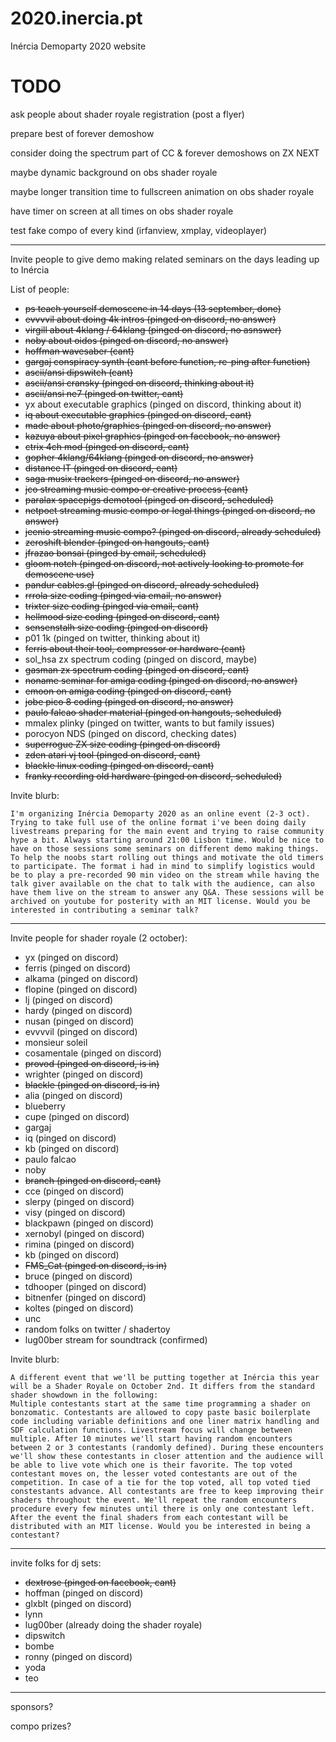 # 2020.inercia.pt
Inércia Demoparty 2020 website

# TODO

ask people about shader royale registration (post a flyer)

prepare best of forever demoshow

consider doing the spectrum part of CC & forever demoshows on ZX NEXT

maybe dynamic background on obs shader royale

maybe longer transition time to fullscreen animation on obs shader royale

have timer on screen at all times on obs shader royale

test fake compo of every kind (irfanview, xmplay, videoplayer)

---

Invite people to give demo making related seminars on the days leading up to Inércia

List of people:
* ~~ps teach yourself demoscene in 14 days (13 september, done)~~
* ~~evvvvil about doing 4k intros (pinged on discord, no answer)~~
* ~~virgill about 4klang / 64klang (pinged on discord, no asnswer)~~
* ~~noby about oidos (pinged on discord, no answer)~~
* ~~hoffman wavesaber (cant)~~
* ~~gargaj conspiracy synth (cant before function, re-ping after function)~~
* ~~ascii/ansi dipswitch (cant)~~
* ~~ascii/ansi cransky (pinged on discord, thinking about it)~~
* ~~ascii/ansi ne7 (pinged on twitter, cant)~~
* yx about executable graphics (pinged on discord, thinking about it)
* ~~iq about executable graphics (pinged on discord, cant)~~
* ~~made about photo/graphics (pinged on discord, no answer)~~
* ~~kazuya about pixel graphics (pinged on facebook, no answer)~~
* ~~ctrix 4ch mod (pinged on discord, cant)~~
* ~~gopher 4klang/64klang (pinged on discord, no answer)~~
* ~~distance IT (pinged on discord, cant)~~
* ~~saga musix trackers (pinged on discord, no answer)~~
* ~~jco streaming music compo or creative process (cant)~~
* ~~paralax spacepigs demotool (pinged on discord, scheduled)~~
* ~~netpoet streaming music compo or legal things (pinged on discord, no answer)~~
* ~~jeenio streaming music compo? (pinged on discord, already scheduled)~~
* ~~zeroshift blender (pinged on hangouts, cant)~~
* ~~jfrazao bonsai (pinged by email, scheduled)~~
* ~~gloom notch (pinged on discord, not actively looking to promote for demoscene use)~~
* ~~pandur cables.gl (pinged on discord, already scheduled)~~
* ~~rrrola size coding (pinged via email, no answer)~~
* ~~trixter size coding (pinged via email, cant)~~
* ~~hellmood size coding (pinged on discord, cant)~~
* ~~sensenstalh size coding (pinged on discord)~~
* p01 1k (pinged on twitter, thinking about it)
* ~~ferris about their tool, compressor or hardware (cant)~~
* sol_hsa zx spectrum coding (pinged on discord, maybe)
* ~~gasman zx spectrum coding (pinged on discord, cant)~~
* ~~noname seminar for amiga coding (pinged on discord, no answer)~~
* ~~emoon on amiga coding (pinged on discord, cant)~~
* ~~jobe pico 8 coding (pinged on discord, no answer)~~
* ~~paulo falcao shader material (pinged on hangouts, scheduled)~~
* mmalex plinky (pinged on twitter, wants to but family issues)
* porocyon NDS (pinged on discord, checking dates)
* ~~superrogue ZX size coding (pinged on discord)~~
* ~~zden atari vj tool (pinged on discord, cant)~~
* ~~blackle linux coding (pinged on discord, cant)~~
* ~~franky recording old hardware (pinged on discord, scheduled)~~

Invite blurb:

```
I'm organizing Inércia Demoparty 2020 as an online event (2-3 oct). Trying to take full use of the online format i've been doing daily livestreams preparing for the main event and trying to raise community hype a bit. Always starting around 21:00 Lisbon time. Would be nice to have on those sessions some seminars on different demo making things. To help the noobs start rolling out things and motivate the old timers to participate. The format i had in mind to simplify logistics would be to play a pre-recorded 90 min video on the stream while having the talk giver available on the chat to talk with the audience, can also have them live on the stream to answer any Q&A. These sessions will be archived on youtube for posterity with an MIT license. Would you be interested in contributing a seminar talk?
```

---

Invite people for shader royale (2 october):
* yx (pinged on discord)
* ferris (pinged on discord)
* alkama (pinged on discord)
* flopine (pinged on discord)
* lj (pinged on discord)
* hardy (pinged on discord)
* nusan (pinged on discord)
* evvvvil (pinged on discord)
* monsieur soleil
* cosamentale (pinged on discord)
* ~~provod (pinged on discord, is in)~~
* wrighter (pinged on discord)
* ~~blackle (pinged on discord, is in)~~
* alia (pinged on discord)
* blueberry
* cupe (pinged on discord)
* gargaj
* iq (pinged on discord)
* kb (pinged on discord)
* paulo falcao
* noby
* ~~branch (pinged on discord, cant)~~
* cce (pinged on discord)
* slerpy (pinged on discord)
* visy (pinged on discord)
* blackpawn (pinged on discord)
* xernobyl (pinged on discord)
* rimina (pinged on discord)
* kb (pinged on discord)
* ~~FMS_Cat (pinged on discord, is in)~~
* bruce (pinged on discord)
* tdhooper (pinged on discord)
* bitnenfer (pinged on discord)
* koltes (pinged on discord)
* unc
* random folks on twitter / shadertoy
* lug00ber stream for soundtrack (confirmed)

Invite blurb:

```
A different event that we'll be putting together at Inércia this year will be a Shader Royale on October 2nd. It differs from the standard shader showdown in the following:
Multiple contestants start at the same time programming a shader on bonzomatic. Contestants are allowed to copy paste basic boilerplate code including variable definitions and one liner matrix handling and SDF calculation functions. Livestream focus will change between multiple. After 10 minutes we'll start having random encounters between 2 or 3 contestants (randomly defined). During these encounters we'll show these contestants in closer attention and the audience will be able to live vote which one is their favorite. The top voted contestant moves on, the lesser voted contestants are out of the competition. In case of a tie for the top voted, all top voted tied constestants advance. All contestants are free to keep improving their shaders throughout the event. We'll repeat the random encounters procedure every few minutes until there is only one contestant left. After the event the final shaders from each contestant will be distributed with an MIT license. Would you be interested in being a contestant?
```

---

invite folks for dj sets:
* ~~dextrose (pinged on facebook, cant)~~
* hoffman (pinged on discord)
* glxblt (pinged on discord)
* lynn
* lug00ber (already doing the shader royale)
* dipswitch
* bombe
* ronny (pinged on discord)
* yoda
* teo

---

sponsors?

compo prizes?

